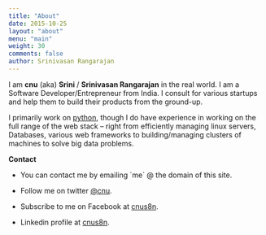 ```yaml
---
title: "About"
date: 2015-10-25
layout: "about"
menu: "main"
weight: 30
comments: false
author: Srinivasan Rangarajan
---
```


I am **cnu** (aka) **Srini** / **Srinivasan Rangarajan** in the real world. I am a Software Developer/Entrepreneur from India. I consult for various startups and help them to build their products from the ground-up.

I primarily work on [python][1], though I do have experience in working on the full range of the web stack &#8211; right from efficiently managing linux servers, Databases, various web frameworks to building/managing clusters of machines to solve big data problems.

**Contact**

* You can contact me by emailing \`me\` @ the domain of this site.
  
* Follow me on twitter [@cnu][2].
  
* Subscribe to me on Facebook at [cnus8n][3].
  
* Linkedin profile at [cnus8n][4].

 [1]: http://python.org/
 [2]: http://twitter.com/cnu
 [3]: http://www.facebook.com/cnus8n
 [4]: http://in.linkedin.com/in/cnus8n
